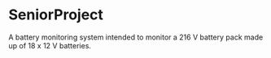 # SeniorProject
A battery monitoring system intended to monitor a 216 V battery pack made up of 18 x 12 V batteries.
